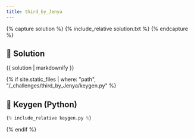```yaml
---
title: third_by_Jenya 
---
```


{% capture solution %}
{% include_relative solution.txt %}
{% endcapture %}

## 📝 Solution

{{ solution | markdownify }}

{% if site.static_files | where: "path", "/_challenges/third_by_Jenya/keygen.py" %}
## 🔑 Keygen (Python)

```py
{% include_relative keygen.py %}
```
{% endif %}

